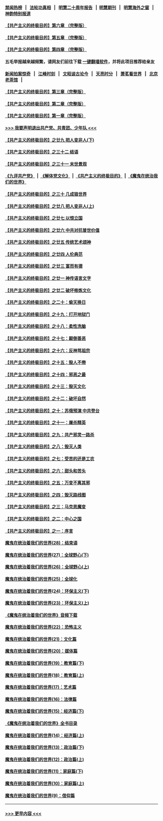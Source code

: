 #### [禁闻热榜](热点新闻.md?=0)  &nbsp;&nbsp;|&nbsp;&nbsp; [法轮功真相](https://github.com/gfw-breaker/truth/blob/master/README.md?=0) &nbsp;&nbsp;|&nbsp;&nbsp; [明慧二十周年报告](https://github.com/gfw-breaker/mh-reports/blob/master/README.md?=0) &nbsp;&nbsp;|&nbsp;&nbsp;[明慧期刊](https://github.com/gfw-breaker/mh-qikan) &nbsp;&nbsp;|&nbsp;&nbsp; [明慧海外之窗](https://github.com/gfw-breaker/mh-news/blob/master/README.md?=0) &nbsp;&nbsp;|&nbsp;&nbsp; [神韵特别报道](https://github.com/gfw-breaker/mh-news/blob/master/shenyun.md?=0)
#### [【共产主义的终极目的】第六章 （完整版）](../pages/nsc422/n11428913.md?t=03042002) 
#### [【共产主义的终极目的】第五章 （完整版）](../pages/nsc422/n11428912.md?t=03042002) 
#### [【共产主义的终极目的】第四章 （完整版）](../pages/nsc422/n11428907.md?t=03042002) 
#### 五毛举报越来越频繁，请网友们前往下载 [一键翻墙软件](https://github.com/gfw-breaker/ssr-accounts)，并将此项目推荐给亲友
#### [新闻拍案惊奇](https://github.com/gfw-breaker/banned-news/blob/master/pages/link4.md) &nbsp;&nbsp;|&nbsp;&nbsp; [江峰时刻](https://github.com/gfw-breaker/banned-news/blob/master/pages/link4.md) &nbsp;&nbsp;|&nbsp;&nbsp; [文昭谈古论今](https://github.com/gfw-breaker/banned-news/blob/master/pages/link4.md) &nbsp;&nbsp;|&nbsp;&nbsp; [天亮时分](https://github.com/gfw-breaker/banned-news/blob/master/pages/link4.md) &nbsp;&nbsp;|&nbsp;&nbsp; [萧茗看世界](https://github.com/gfw-breaker/banned-news/blob/master/pages/link4.md) &nbsp;&nbsp;|&nbsp;&nbsp; [北京老茶馆](https://github.com/gfw-breaker/banned-news/blob/master/pages/link4.md) &nbsp;&nbsp;|&nbsp;&nbsp; 
#### [【共产主义的终极目的】第三章（完整版）](../pages/nsc422/n11428848.md?t=03042002) 
#### [【共产主义的终极目的】第二章（完整版）](../pages/nsc422/n11428831.md?t=03042002) 
#### [【共产主义的终极目的】第一章（完整版）](../pages/nsc422/n11417651.md?t=03042002) 
#### [>>> 我要声明退出共产党、共青团、少年队 <<<](https://github.com/begood0513/goodnews/blob/master/quit/letter.md) 
#### [【共产主义的终极目的】之廿九 把人变非人(下)](../pages/nsc422/n11344140.md?t=03042002) 
#### [【共产主义的终极目的】之三十二 结语](../pages/nsc422/n11360535.md?t=03042002) 
#### [【共产主义的终极目的】之三十一 末世景观](../pages/nsc422/n11351129.md?t=03042002) 
#### [《九评共产党》](https://github.com/begood0513/9ping.md/blob/master/README.md) &nbsp;|&nbsp; [《解体党文化》](../../../../jtdwh.md/blob/master/README.md)  &nbsp;|&nbsp; [《共产主义的终极目的》](../../../../gczydzjmd.md/blob/master/README.md) &nbsp;|&nbsp; [《魔鬼在统治我们的世界》](../../../../mgztzwmdsj.md/blob/master/README.md) 
#### [【共产主义的终极目的】之三十 几成狼世界](../pages/nsc422/n11348280.md?t=03042002) 
#### [【共产主义的终极目的】之廿八 把人变非人(上)](../pages/nsc422/n11340492.md?t=03042002) 
#### [【共产主义的终极目的】之廿七 以恨立国](../pages/nsc422/n11336944.md?t=03042002) 
#### [【共产主义的终极目的】之廿六 中共对抗普世价值](../pages/nsc422/n11324785.md?t=03042002) 
#### [【共产主义的终极目的】之廿五 传统艺术颂神](../pages/nsc422/n11296396.md?t=03042002) 
#### [【共产主义的终极目的】之廿四 人伦典范](../pages/nsc422/n11296397.md?t=03042002) 
#### [【共产主义的终极目的】之廿三 富而有德](../pages/nsc422/n11283598.md?t=03042002) 
#### [【共产主义的终极目的】之廿一 神传语言文字](../pages/nsc422/n11263265.md?t=03042002) 
#### [【共产主义的终极目的】之廿二 破坏修炼文化](../pages/nsc422/n11245728.md?t=03042002) 
#### [【共产主义的终极目的】之二十：偷天换日](../pages/nsc422/n11238846.md?t=03042002) 
#### [【共产主义的终极目的】之十九：打开地狱门](../pages/nsc422/n11206376.md?t=03042002) 
#### [【共产主义的终极目的】之十八：柔性洗脑](../pages/nsc422/n11199994.md?t=03042002) 
#### [【共产主义的终极目的】之十七：颠倒善恶](../pages/nsc422/n11179782.md?t=03042002) 
#### [【共产主义的终极目的】之十六：反神骂祖宗](../pages/nsc422/n11166798.md?t=03042002) 
#### [【共产主义的终极目的】之十五：毁人不倦](../pages/nsc422/n11166792.md?t=03042002) 
#### [【共产主义的终极目的】之十四：邪恶之最](../pages/nsc422/n11150249.md?t=03042002) 
#### [【共产主义的终极目的】之十三：毁灭文化](../pages/nsc422/n11135227.md?t=03042002) 
#### [【共产主义的终极目的】之十二：破坏自然](../pages/nsc422/n11135214.md?t=03042002) 
#### [【共产主义的终极目的】之十：苏俄预演 中共登台](../pages/nsc422/n11118424.md?t=03042002) 
#### [【共产主义的终极目的】之十一：屠杀精英](../pages/nsc422/n11118442.md?t=03042002) 
#### [【共产主义的终极目的】之九：共产邪灵一路杀](../pages/nsc422/n11114139.md?t=03042002) 
#### [【共产主义的终极目的】之八：毁灭人类](../pages/nsc422/n11108503.md?t=03042002) 
#### [【共产主义的终极目的】之七：受苦的还是工农](../pages/nsc422/n11101809.md?t=03042002) 
#### [【共产主义的终极目的】之六：甜头和苦头](../pages/nsc422/n11096971.md?t=03042002) 
#### [【共产主义的终极目的】之五：万变不离其邪](../pages/nsc422/n11091285.md?t=03042002) 
#### [【共产主义的终极目的】之四：毁灭路线图](../pages/nsc422/n11086284.md?t=03042002) 
#### [【共产主义的终极目的】之三：马克思魔变](../pages/nsc422/n11061941.md?t=03042002) 
#### [【共产主义的终极目的】之二：中心之国](../pages/nsc422/n11047728.md?t=03042002) 
#### [【共产主义的终极目的】之一：序言](../pages/nsc422/n11086077.md?t=03042002) 
#### [魔鬼在统治着我们的世界(28)：结束语](../pages/nsc422/n10936246.md?t=03042002) 
#### [魔鬼在统治着我们的世界(27)：全球野心(下)](../pages/nsc422/n10928319.md?t=03042002) 
#### [魔鬼在统治着我们的世界(26)：全球野心(上)](../pages/nsc422/n10900318.md?t=03042002) 
#### [魔鬼在统治着我们的世界(25)：全球化](../pages/nsc422/n10788205.md?t=03042002) 
#### [魔鬼在统治着我们的世界(24)：环保主义(下)](../pages/nsc422/n10695307.md?t=03042002) 
#### [魔鬼在统治着我们的世界(23)：环保主义(上)](../pages/nsc422/n10688613.md?t=03042002) 
#### [《魔鬼在统治着我们的世界》音频下载](../pages/nsc422/n10635553.md?t=03042002) 
#### [魔鬼在统治着我们的世界(22)：恐怖主义](../pages/nsc422/n10614727.md?t=03042002) 
#### [魔鬼在统治着我们的世界(21)：文化篇](../pages/nsc422/n10597706.md?t=03042002) 
#### [魔鬼在统治着我们的世界(20)：媒体篇](../pages/nsc422/n10586579.md?t=03042002) 
#### [魔鬼在统治着我们的世界(19)：教育篇(下)](../pages/nsc422/n10564808.md?t=03042002) 
#### [魔鬼在统治着我们的世界(18)：教育篇(上)](../pages/nsc422/n10526970.md?t=03042002) 
#### [魔鬼在统治着我们的世界(17)：艺术篇](../pages/nsc422/n10499093.md?t=03042002) 
#### [魔鬼在统治着我们的世界(16)：法律篇](../pages/nsc422/n10485969.md?t=03042002) 
#### [魔鬼在统治着我们的世界(15)：经济篇(下)](../pages/nsc422/n10469975.md?t=03042002) 
#### [《魔鬼在统治着我们的世界》全书目录](../pages/nsc422/n10464261.md?t=03042002) 
#### [魔鬼在统治着我们的世界(14)：经济篇(上)](../pages/nsc422/n10457370.md?t=03042002) 
#### [魔鬼在统治着我们的世界(13)：政治篇(下)](../pages/nsc422/n10448270.md?t=03042002) 
#### [魔鬼在统治着我们的世界(12)：政治篇(上)](../pages/nsc422/n10444576.md?t=03042002) 
#### [魔鬼在统治着我们的世界(11)：家庭篇(下)](../pages/nsc422/n10440961.md?t=03042002) 
#### [魔鬼在统治着我们的世界(10)：家庭篇(上)](../pages/nsc422/n10435448.md?t=03042002) 
#### [魔鬼在统治着我们的世界(9)：信仰篇](../pages/nsc422/n10432159.md?t=03042002) 

----
#### [ >>> 更早内容 <<< ](../indexes/nsc422-earlier.md)
